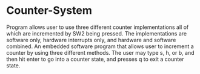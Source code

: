 # Counter-System
 Program allows user to use three different counter implementations all of which are incremented by SW2 being pressed.
 The implementations are software only, hardware interrupts only, and hardware and software combined.
 An embedded software program that allows user to increment a counter by using three different methods. 
 The user may type s, h, or b, and then hit enter to go into a counter state,  and presses q to exit a counter state.
